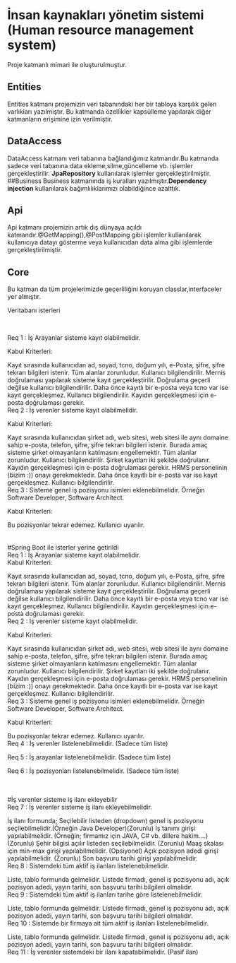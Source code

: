 # İnsan kaynakları yönetim sistemi (Human resource management system)

  Proje katmanlı mimari ile oluşturulmuştur.
  ## Entities
  Entities katmanı projemizin veri tabanındaki her bir tabloya karşılık gelen varlıkları yazılmıştır.
  Bu katmanda özellikler kapsülleme yapılarak diğer katmanların erişimine izin verilmiştir.
  ## DataAccess
  DataAccess katmanı veri tabanına bağlandığımız katmandır.Bu katmanda sadece veri tabanına data ekleme,silme,güncelleme vb. işlemler gerçekleştirilir.
  **JpaRepository** kullanılarak işlemler gerçekleştirilmiştir.
  ##Business
  Business katmanında iş kuralları yazılmıştır.**Dependency injection** kullanılarak bağımlılıklarımızı olabildiğince azalttık.
  ## Api
  Api katmanı projemizin artık dış dünyaya açıldı katmandır.@GetMapping(),@PostMapping gibi işlemler kullanılarak kullanıcıya datayı gösterme veya kullanıcıdan data
  alma gibi işlemlerde gerçekleştirilmiştir.
  ## Core 
  Bu katman da tüm projelerimizde geçerliliğini koruyan classlar,interfaceler yer almıştır.
<br/>

Veritabanı isterleri

<br/>

Req 1 : İş Arayanlar sisteme kayıt olabilmelidir.

Kabul Kriterleri:

Kayıt sırasında kullanıcıdan ad, soyad, tcno, doğum yılı, e-Posta, şifre, şifre tekrarı bilgileri istenir.
Tüm alanlar zorunludur. Kullanıcı bilgilendirilir.
Mernis doğrulaması yapılarak sisteme kayıt gerçekleştirilir.
Doğrulama geçerli değilse kullanıcı bilgilendirilir.
Daha önce kayıtlı bir e-posta veya tcno var ise kayıt gerçekleşmez. Kullanıcı bilgilendirilir.
Kayıdın gerçekleşmesi için e-posta doğrulaması gerekir.
<br/>
Req 2 : İş verenler sisteme kayıt olabilmelidir.

Kabul Kriterleri:

Kayıt sırasında kullanıcıdan şirket adı, web sitesi, web sitesi ile aynı domaine sahip e-posta, telefon, şifre, şifre tekrarı bilgileri istenir. Burada amaç sisteme şirket olmayanların katılmasını engellemektir.
Tüm alanlar zorunludur. Kullanıcı bilgilendirilir.
Şirket kayıtları iki şekilde doğrulanır. Kayıdın gerçekleşmesi için e-posta doğrulaması gerekir. HRMS personelinin (bizim :)) onayı gerekmektedir.
Daha önce kayıtlı bir e-posta var ise kayıt gerçekleşmez. Kullanıcı bilgilendirilir.
<br/>
Req 3 : Sisteme genel iş pozisyonu isimleri eklenebilmelidir. Örneğin Software Developer, Software Architect.

Kabul Kriterleri:

Bu pozisyonlar tekrar edemez. Kullanıcı uyarılır.
<br/><br/><br/>
#Spring Boot ile isterler yerine getirildi
<br/>
Req 1 : İş Arayanlar sisteme kayıt olabilmelidir.
<br/>
Kabul Kriterleri:

Kayıt sırasında kullanıcıdan ad, soyad, tcno, doğum yılı, e-Posta, şifre, şifre tekrarı bilgileri istenir.
Tüm alanlar zorunludur. Kullanıcı bilgilendirilir.
Mernis doğrulaması yapılarak sisteme kayıt gerçekleştirilir.
Doğrulama geçerli değilse kullanıcı bilgilendirilir.
Daha önce kayıtlı bir e-posta veya tcno var ise kayıt gerçekleşmez. Kullanıcı bilgilendirilir.
Kayıdın gerçekleşmesi için e-posta doğrulaması gerekir.<br/>
Req 2 : İş verenler sisteme kayıt olabilmelidir.<br/>

Kabul Kriterleri:

Kayıt sırasında kullanıcıdan şirket adı, web sitesi, web sitesi ile aynı domaine sahip e-posta, telefon, şifre, şifre tekrarı bilgileri istenir. Burada amaç sisteme şirket olmayanların katılmasını engellemektir.
Tüm alanlar zorunludur. Kullanıcı bilgilendirilir.
Şirket kayıtları iki şekilde doğrulanır. Kayıdın gerçekleşmesi için e-posta doğrulaması gerekir. HRMS personelinin (bizim :)) onayı gerekmektedir.
Daha önce kayıtlı bir e-posta var ise kayıt gerçekleşmez. Kullanıcı bilgilendirilir.<br/>
Req 3 : Sisteme genel iş pozisyonu isimleri eklenebilmelidir. Örneğin Software Developer, Software Architect.<br/>

Kabul Kriterleri:

Bu pozisyonlar tekrar edemez. Kullanıcı uyarılır.<br/>
Req 4 : İş verenler listelenebilmelidir. (Sadece tüm liste)<br/>

Req 5 : İş arayanlar listelenebilmelidir. (Sadece tüm liste)<br/>

Req 6 : İş pozisyonları listelenebilmelidir. (Sadece tüm liste)<br/>

<br/><br/>
#İş verenler sisteme iş ilanı ekleyebilir<br/>
Req 7 : İş verenler sisteme iş ilanı ekleyebilmelidir.

İş ilanı formunda;
Seçilebilir listeden (dropdown) genel iş pozisyonu seçilebilmelidir.(Örneğin Java Developer)(Zorunlu)
İş tanımı girişi yapılabilmelidir. (Örneğin; firmamız için JAVA, C# vb. dillere hakim....)(Zorunlu)
Şehir bilgisi açılır listeden seçilebilmelidir. (Zorunlu)
Maaş skalası için min-max girişi yapılabilmelidir. (Opsiyonel)
Açık pozisyon adedi girişi yapılabilmelidir. (Zorunlu)
Son başvuru tarihi girişi yapılabilmelidir.<br/>
Req 8 : Sistemdeki tüm aktif iş ilanları listelenebilmelidir.

Liste, tablo formunda gelmelidir.
Listede firmadı, genel iş pozisyonu adı, açık pozisyon adedi, yayın tarihi, son başvuru tarihi bilgileri olmalıdır.<br/>
Req 9 : Sistemdeki tüm aktif iş ilanları tarihe göre listelenebilmelidir.

Liste, tablo formunda gelmelidir.
Listede firmadı, genel iş pozisyonu adı, açık pozisyon adedi, yayın tarihi, son başvuru tarihi bilgileri olmalıdır.<br/>
Req 10 : Sistemde bir firmaya ait tüm aktif iş ilanları listelenebilmelidir.

Liste, tablo formunda gelmelidir.
Listede firmadı, genel iş pozisyonu adı, açık pozisyon adedi, yayın tarihi, son başvuru tarihi bilgileri olmalıdır.<br/>
Req 11 : İş verenler sistemdeki bir ilanı kapatabilmelidir. (Pasif ilan)

